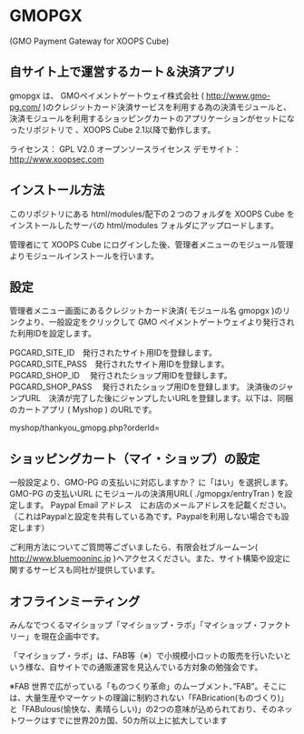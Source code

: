 GMOPGX
====
(GMO Payment Gateway for XOOPS Cube)
## 自サイト上で運営するカート＆決済アプリ

gmopgx は、 GMOペイメントゲートウェイ株式会社 ( http://www.gmo-pg.com/ )のクレジットカード決済サービスを利用する為の決済モジュールと、決済モジュールを利用するショッピングカートのアプリケーションがセットになったリポジトリで 、XOOPS Cube 2.1以降で動作します。

ライセンス： GPL V2.0 オープンソースライセンス
デモサイト： http://www.xoopsec.com


## インストール方法

このリポジトリにある html/modules/配下の２つのフォルダを XOOPS Cube をインストールしたサーバの html/modules フォルダにアップロードします。

管理者にて XOOPS Cube にログインした後、管理者メニューのモジュール管理よりモジュールインストールを行います。

## 設定

管理者メニュー画面にあるクレジットカード決済( モジュール名 gmopgx )のリンクより、一般設定をクリックして GMO ペイメントゲートウェイより発行された利用IDを設定します。

PGCARD_SITE_ID　発行されたサイト用IDを登録します。
PGCARD_SITE_PASS　発行されたサイト用IDを登録します。
PGCARD_SHOP_ID 　発行されたショップ用IDを登録します。
PGCARD_SHOP_PASS 　発行されたショップ用IDを登録します。
決済後のジャンプURL　決済が完了した後にジャンプしたいURLを登録します。以下は、同梱のカートアプリ ( Myshop ) のURLです。

myshop/thankyou_gmopg.php?orderId= 

## ショッピングカート（マイ・ショップ）の設定

一般設定より、GMO-PG の支払いに対応しますか？ に「はい」を選択します。
GMO-PG の支払いURL にモジュールの決済用URL( ./gmopgx/entryTran ) を設定します。
Paypal Email アドレス　にお店のメールアドレスを記載ください。（これはPaypalと設定を共有している為です。Paypalを利用しない場合でも設定します）

ご利用方法についてご質問等ございましたら、有限会社ブルームーン( http://www.bluemooninc.jp )へアクセスください。また、サイト構築や設定に関するサービスも同社が提供しています。

## オフラインミーティング
みんなでつくるマイショップ「マイショップ・ラボ」「マイショップ・ファクトリー」を現在企画中です。

「マイショップ・ラボ」は、FAB等（※）で小規模小ロットの販売を行いたいという様な、自サイトでの通販運営を見込んでいる方対象の勉強会です。

※FAB
世界で広がっている「ものつくり革命」のムーブメント、”FAB”。そこには、大量生産やマーケットの理論に制約されない「FABrication(ものづくり)」と「FABulous(愉快な、素晴らしい)」の2つの意味が込められており、そのネットワークはすでに世界20カ国、50カ所以上に拡大しています
